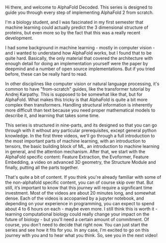 Hi there, and welcome to AlphaFold Decoded. This series is designed to guide you through every step of implementing AlphaFold 2 from scratch.

I'm a biology student, and I was fascinated in my first semester that machine learning could actually predict the 3 dimensional structure of proteins, but even more so by the fact that this was a really recent development. 

I had some background in machine learning - mostly in computer vision - and i wanted to understand how AlphaFold works, but I found that to be quite hard. Basically, the only material that covered the architecture with enough detail for doing an implementation yourself were the paper by deepmind and a number of open source implementations. But if you tried before, these can be really hard to read.

<!-- Cut -->

In other disciplines like computer vision or natural language processing, it's common to have "from-scratch" guides, like the transformer tutorial by Andrej Karpathy. This is supposed to be somewhat like that, but for AlphaFold. What makes this tricky is that AlphaFold is quite a bit more complex then transformers. Handling structural information is inherently more difficult than text because you need proper mathematical models to describe it, and learning that takes some time.

<!-- Cut, next can be read out -->

This series is structured in nine-parts, and its designed so that you can go through with it without any particular prerequisites, except general python knowledge. In the first three videos, we'll go through a full introduction to the most important parts of machine learning, with an introduction to tensors, the basic building block of ML, an introduction to machine learning in general, and the attention mechanism. After that, we start with the AlphaFold specific content: Feature Extraction, the Evoformer, Feature Embedding, a video on advanced 3D geometry, the Structure Module and finally, putting all the parts together.

<!-- Cut -->

That's quite a bit of content. If you think you're already familiar with some of the non-alphafold specific content, you can of course skip over that. But still, it’s important to know that this journey will require a significant time investment. Most of the videos are about 20 minutes long, and somewhat dense. Each of the videos is accopanied by a jupyter notebook, and depending on your experience in programming, you can expect to spend about 4 to 6 hours on each - maybe even more. I still think this is worth it - learning computational biology could really change your impact on the future of biology - but you'll need a certain amount of commitment. Of course, you don't need to decide that right now. You can just start the series and see how it fits for you. In any case, I'm excited to go on this journey with you and to hear what you think. So, see you in the next video!
